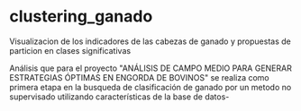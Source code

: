 # clustering_ganado
Visualizacion de los indicadores de las cabezas de ganado y propuestas de particion en clases significativas

Análisis que para el proyecto "ANÁLISIS DE CAMPO MEDIO PARA GENERAR ESTRATEGIAS ÓPTIMAS EN ENGORDA DE BOVINOS" se realiza como primera etapa en la busqueda de clasificación de ganado por un metodo no supervisado utilizando características de la base de datos-
